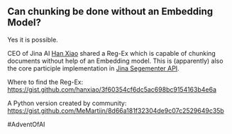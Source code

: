 ## Can chunking be done without an Embedding Model?
Yes it is possible.

CEO of Jina AI [Han Xiao](https://gist.github.com/hanxiao) shared a Reg-Ex which is capable of chunking documents without help of an Embedding model.
This is (apparently) also the core participle implementation in [Jina Segementer API](https://jina.ai/segmenter/).

Where to find the Reg-Ex: https://gist.github.com/hanxiao/3f60354cf6dc5ac698bc9154163b4e6a

A Python version created by community: https://gist.github.com/MeMartijn/8d66a181f32304de9c07c2529649c35b

#AdventOfAI 
